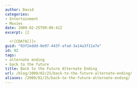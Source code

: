 ```yaml
---
author: David
categories:
- Entertainment
- Movies
date: 2009-02-25T09:09:41Z
excerpt: |2

  <![CDATA[]]>
guid: "03f2eddd-0e97-443f-afad-3a14a3f11e7e"
id: 92
tags:
- alternate ending
- back to the future
title: Back to the Future Alternate Ending
url: /blog/2009/02/25/back-to-the-future-alternate-ending/
aliases: /2009/02/25/back-to-the-future-alternate-ending/
---
```


